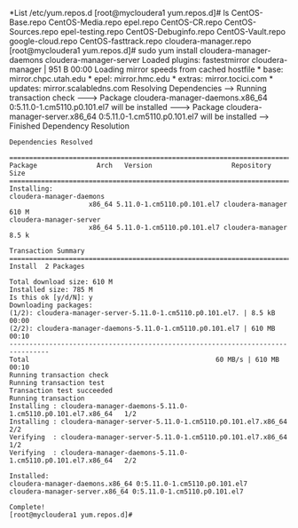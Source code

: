 *List /etc/yum.repos.d
	[root@mycloudera1 yum.repos.d]# ls
	CentOS-Base.repo       CentOS-Media.repo      epel.repo
	CentOS-CR.repo         CentOS-Sources.repo    epel-testing.repo
	CentOS-Debuginfo.repo  CentOS-Vault.repo      google-cloud.repo
	CentOS-fasttrack.repo  cloudera-manager.repo
	[root@mycloudera1 yum.repos.d]# sudo yum install cloudera-manager-daemons cloudera-manager-server
	Loaded plugins: fastestmirror
	cloudera-manager                                         |  951 B     00:00
	Loading mirror speeds from cached hostfile
	* base: mirror.chpc.utah.edu
	* epel: mirror.hmc.edu
	* extras: mirror.tocici.com
	* updates: mirror.scalabledns.com
	Resolving Dependencies
	--> Running transaction check
	---> Package cloudera-manager-daemons.x86_64 0:5.11.0-1.cm5110.p0.101.el7 will be installed
	---> Package cloudera-manager-server.x86_64 0:5.11.0-1.cm5110.p0.101.el7 will be installed
	--> Finished Dependency Resolution
	
	Dependencies Resolved
	
	================================================================================
	Package               Arch   Version                    Repository        Size
	================================================================================
	Installing:
	cloudera-manager-daemons
						x86_64 5.11.0-1.cm5110.p0.101.el7 cloudera-manager 610 M
	cloudera-manager-server
						x86_64 5.11.0-1.cm5110.p0.101.el7 cloudera-manager 8.5 k
	
	Transaction Summary
	================================================================================
	Install  2 Packages
	
	Total download size: 610 M
	Installed size: 785 M
	Is this ok [y/d/N]: y
	Downloading packages:
	(1/2): cloudera-manager-server-5.11.0-1.cm5110.p0.101.el7. | 8.5 kB   00:00
	(2/2): cloudera-manager-daemons-5.11.0-1.cm5110.p0.101.el7 | 610 MB   00:10
	--------------------------------------------------------------------------------
	Total                                               60 MB/s | 610 MB  00:10
	Running transaction check
	Running transaction test
	Transaction test succeeded
	Running transaction
	Installing : cloudera-manager-daemons-5.11.0-1.cm5110.p0.101.el7.x86_64   1/2
	Installing : cloudera-manager-server-5.11.0-1.cm5110.p0.101.el7.x86_64    2/2
	Verifying  : cloudera-manager-server-5.11.0-1.cm5110.p0.101.el7.x86_64    1/2
	Verifying  : cloudera-manager-daemons-5.11.0-1.cm5110.p0.101.el7.x86_64   2/2
	
	Installed:
	cloudera-manager-daemons.x86_64 0:5.11.0-1.cm5110.p0.101.el7
	cloudera-manager-server.x86_64 0:5.11.0-1.cm5110.p0.101.el7
	
	Complete!
	[root@mycloudera1 yum.repos.d]#
	

	
	